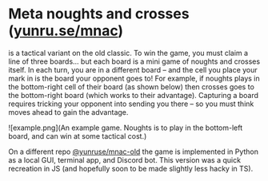 # Meta noughts and crosses \([yunru.se/mnac](https://yunru.se/mnac))

is a tactical variant on the old classic. To win the game, you must claim a line of three boards… but each board is a mini game of noughts and crosses itself. In each turn, you are in a different board – and the cell you place your mark in is the board your opponent goes to! For example, if noughts plays in the bottom-right cell of their board (as shown below) then crosses goes to the bottom-right board (which works to their advantage). Capturing a board requires tricking your opponent into sending you there – so you must think moves ahead to gain the advantage.

![example.png](An example game. Noughts is to play in the bottom-left board, and can win at some tactical cost.)

On a different repo [@yunruse/mnac-old](https://github.com/yunruse/mnac-old) the game is implemented in Python as a local GUI, terminal app, and Discord bot. This version was a quick recreation in JS (and hopefully soon to be made slightly less hacky in TS).
